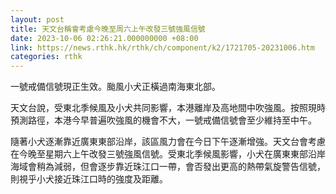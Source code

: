 ```yaml
---
layout: post
title: 天文台稱會考慮今晚至周六上午改發三號強風信號
date: 2023-10-06 02:26:21.000000000 +08:00
link: https://news.rthk.hk/rthk/ch/component/k2/1721705-20231006.htm
categories: rthk
---
```


一號戒備信號現正生效。颱風小犬正橫過南海東北部。

天文台說，受東北季候風及小犬共同影響，本港離岸及高地間中吹強風。按照現時預測路徑，本港今早普遍吹強風的機會不大，一號戒備信號會至少維持至中午。

隨著小犬逐漸靠近廣東東部沿岸，該區風力會在今日下午逐漸增強。天文台會考慮在今晚至星期六上午改發三號強風信號。受東北季候風影響，小犬在廣東東部沿岸海域會稍為減弱，但會逐步靠近珠江口一帶，會否發出更高的熱帶氣旋警告信號，則視乎小犬接近珠江口時的強度及距離。
